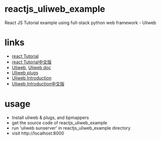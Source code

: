reactjs_uliweb_example
============================
React JS Tutorial example using full-stack python web framework - Uliweb 

links
============================
* [react Tutorial](http://facebook.github.io/react/docs/tutorial.html)
* [react Tutorial中文版](http://blog.csdn.net/adousen/article/details/41204757)
* [Uliweb](https://github.com/limodou/uliweb), [Uliweb doc](http://limodou.github.io/uliweb-doc/)
* [Uliweb plugs](https://github.com/limodou/plugs)
* [Uliweb Introduction](http://limodou.github.io/uliweb-doc/en/introduction.html)
* [Uliweb Introduction中文版](http://limodou.github.io/uliweb-doc/zh_CN/introduction.html)

usage
======================
* Install uliweb & plugs, and bpmappers
* get the source code of reactjs_uliweb_example
* run 'uliweb sunserver' in reactjs_uliweb_example directory
* visit http://localhost:8000
